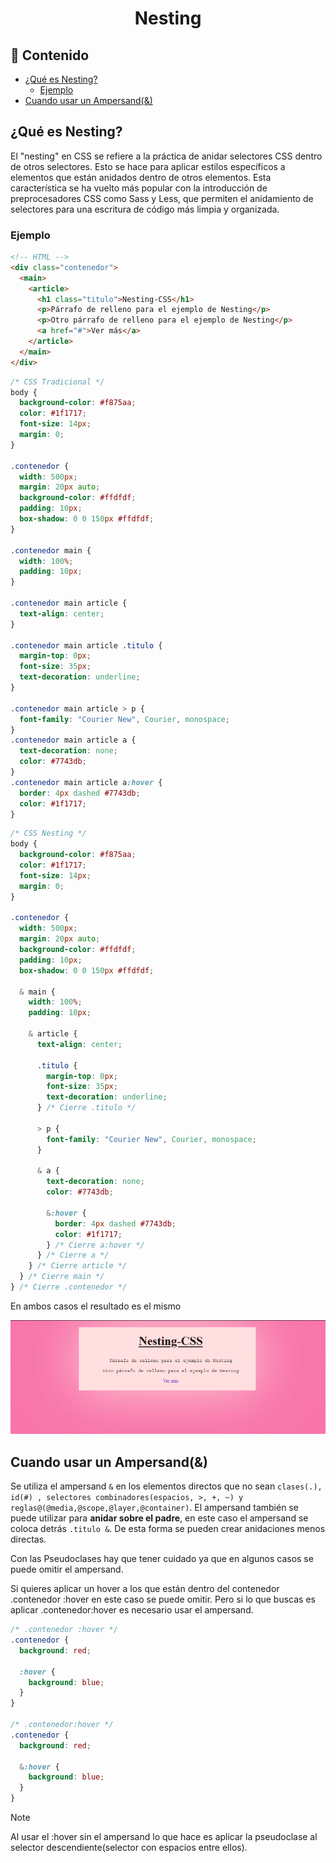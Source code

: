 <h1 align="center">Nesting</h1>

<h2>📑 Contenido</h2>

- [¿Qué es Nesting?](#qué-es-nesting)
  - [Ejemplo](#ejemplo)
- [Cuando usar un Ampersand(\&)](#cuando-usar-un-ampersand)

## ¿Qué es Nesting?

El "nesting" en CSS se refiere a la práctica de anidar selectores CSS dentro de otros selectores. Esto se hace para aplicar estilos específicos a elementos que están anidados dentro de otros elementos. Esta característica se ha vuelto más popular con la introducción de preprocesadores CSS como Sass y Less, que permiten el anidamiento de selectores para una escritura de código más limpia y organizada.

### Ejemplo

```html
<!-- HTML -->
<div class="contenedor">
  <main>
    <article>
      <h1 class="titulo">Nesting-CSS</h1>
      <p>Párrafo de relleno para el ejemplo de Nesting</p>
      <p>Otro párrafo de relleno para el ejemplo de Nesting</p>
      <a href="#">Ver más</a>
    </article>
  </main>
</div>
```

```css
/* CSS Tradicional */
body {
  background-color: #f875aa;
  color: #1f1717;
  font-size: 14px;
  margin: 0;
}

.contenedor {
  width: 500px;
  margin: 20px auto;
  background-color: #ffdfdf;
  padding: 10px;
  box-shadow: 0 0 150px #ffdfdf;
}

.contenedor main {
  width: 100%;
  padding: 10px;
}

.contenedor main article {
  text-align: center;
}

.contenedor main article .titulo {
  margin-top: 0px;
  font-size: 35px;
  text-decoration: underline;
}

.contenedor main article > p {
  font-family: "Courier New", Courier, monospace;
}
.contenedor main article a {
  text-decoration: none;
  color: #7743db;
}
.contenedor main article a:hover {
  border: 4px dashed #7743db;
  color: #1f1717;
}
```

```css
/* CSS Nesting */
body {
  background-color: #f875aa;
  color: #1f1717;
  font-size: 14px;
  margin: 0;
}

.contenedor {
  width: 500px;
  margin: 20px auto;
  background-color: #ffdfdf;
  padding: 10px;
  box-shadow: 0 0 150px #ffdfdf;

  & main {
    width: 100%;
    padding: 10px;

    & article {
      text-align: center;

      .titulo {
        margin-top: 0px;
        font-size: 35px;
        text-decoration: underline;
      } /* Cierre .titulo */

      > p {
        font-family: "Courier New", Courier, monospace;
      }

      & a {
        text-decoration: none;
        color: #7743db;

        &:hover {
          border: 4px dashed #7743db;
          color: #1f1717;
        } /* Cierre a:hover */
      } /* Cierre a */
    } /* Cierre article */
  } /* Cierre main */
} /* Cierre .contenedor */
```

En ambos casos el resultado es el mismo

![Ejemplo Nesting](./img/Nesting.png)

## Cuando usar un Ampersand(&)

Se utiliza el ampersand `&` en los elementos directos que no sean `clases(.), id(#) , selectores combinadores(espacios, >, +, ~) y reglas@(@media,@scope,@layer,@container)`. El ampersand también se puede utilizar para **anidar sobre el padre**, en este caso el ampersand se coloca detrás `.titulo &`. De esta forma se pueden crear anidaciones menos directas.

Con las Pseudoclases hay que tener cuidado ya que en algunos casos se puede omitir el ampersand.

Si quieres aplicar un hover a los que están dentro del contenedor .contenedor :hover en este caso se puede omitir. Pero si lo que buscas es aplicar .contenedor:hover es necesario usar el ampersand.

```css
/* .contenedor :hover */
.contenedor {
  background: red;

  :hover {
    background: blue;
  }
}

/* .contenedor:hover */
.contenedor {
  background: red;

  &:hover {
    background: blue;
  }
}
```

> [!NOTE]
>
> Al usar el :hover sin el ampersand lo que hace es aplicar la pseudoclase al selector descendiente(selector con espacios entre ellos).
